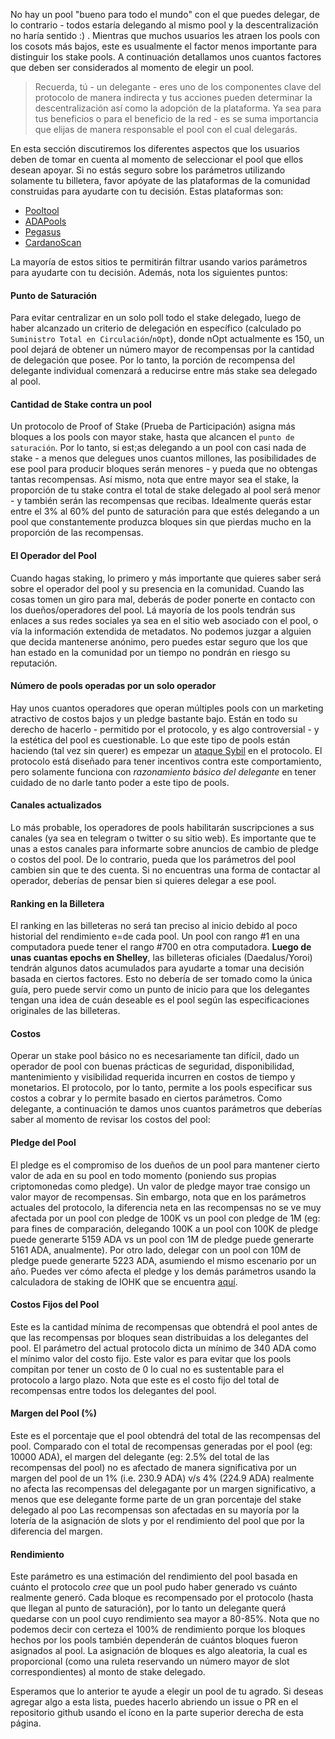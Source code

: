 
No hay un pool "bueno para todo el mundo" con el que puedes delegar, de lo contrario - todos estaría delegando al mismo pool y la descentralización no haría sentido :) . Mientras que muchos usuarios les atraen los pools con los cosots más bajos, este es usualmente el factor menos importante para distinguir los stake pools. A continuación detallamos unos cuantos factores que deben ser considerados al momento de elegir un pool.

> Recuerda, tú - un delegante - eres uno de los componentes clave del protocolo de manera indirecta y tus acciones pueden determinar la descentralización así como la adopción de la plataforma. Ya sea para tus beneficios o para el beneficio de la red - es se suma importancia que elijas de manera responsable el pool con el cual delegarás.

En esta sección discutiremos los diferentes aspectos que los usuarios deben de tomar en cuenta al momento de seleccionar el pool que ellos desean apoyar. Si no estás seguro sobre los parámetros utilizando solamente tu billetera, favor apóyate de las plataformas de la comunidad construidas para ayudarte con tu decisión. Estas plataformas son:
- [Pooltool](https://pooltool.io)
- [ADAPools](https://adapools.org)
- [Pegasus](https://pegasuspool.info/explorer)
- [CardanoScan](http://cardanoscan.io)

La mayoría de estos sitios te permitirán filtrar usando varios parámetros para ayudarte con tu decisión. Además, nota los siguientes puntos:

#### Punto de Saturación
  Para evitar centralizar en un solo poll todo el stake delegado, luego de haber alcanzado un criterio de delegación en específico (calculado po `Suministro Total en Circulación`/`nOpt`), donde nOpt actualmente es 150, un pool dejará de obtener un número mayor de recompensas por la cantidad de delegación que posee. Por lo tanto, la porción de recompensa del delegante individual comenzará a reducirse entre más stake sea delegado al pool.  
  
#### Cantidad de Stake contra un pool
  Un protocolo de Proof of Stake (Prueba de Participación) asigna más bloques a los pools con mayor stake, hasta que alcancen el `punto de saturación`. Por lo tanto, si est;as delegando a un pool con casi nada de stake - a menos que delegues unos cuantos millones, las posibilidades de ese pool para producir bloques serán menores - y pueda que no obtengas tantas recompensas. Así mismo, nota que entre mayor sea el stake, la proporción de tu stake contra el total de stake delegado al pool será menor - y también serán las recompensas que recibas. Idealmente querás estar entre el 3% al 60% del punto de saturación para que estés delegando a un pool que constantemente produzca bloques sin que pierdas mucho en la proporción de las recompensas.

#### El Operador del Pool  
  Cuando hagas staking, lo primero y más importante que quieres saber será sobre el operador del pool y su presencia en la comunidad. Cuando las cosas tomen un giro para mal, deberás de poder ponerte en contacto con los dueños/operadores del pool. Lá mayoría de los pools tendrán sus enlaces a sus redes sociales ya sea en el sitio web asociado con el pool, o vía la información extendida de metadatos. No podemos juzgar a alguien que decida mantenerse anónimo, pero puedes estar seguro que los que han estado en la comunidad por un tiempo no pondrán en riesgo su reputación.  

#### Número de pools operadas por un solo operador
  Hay unos cuantos operadores que operan múltiples pools con un marketing atractivo de costos bajos y un pledge bastante bajo. Están en todo su derecho de hacerlo - permitido por el protocolo, y es algo controversial - y la estética del pool es cuestionable. Lo que este tipo de pools están haciendo (tal vez sin querer) es empezar un [ataque Sybil](https://es.wikipedia.org/wiki/Ataque_Sybil) en el protocolo. El protocolo está diseñado para tener incentivos contra este comportamiento, pero solamente funciona con *razonamiento básico del delegante* en tener cuidado de no darle tanto poder a este tipo de pools.

#### Canales actualizados
  Lo más probable, los operadores de pools habilitarán suscripciones a sus canales (ya sea en telegram o twitter o su sitio web). Es importante que te unas a estos canales para informarte sobre anuncios de cambio de pledge o costos del pool. De lo contrario, pueda que los parámetros del pool cambien sin que te des cuenta. Si no encuentras una forma de contactar al operador, deberías de pensar bien si quieres delegar a ese pool.  

#### Ranking en la Billetera  
  El ranking en las billeteras no será tan preciso al inicio debido al poco historial del rendimiento e=de cada pool. Un pool con rango #1 en una computadora puede tener el rango #700 en otra computadora. **Luego de unas cuantas epochs en Shelley**, las billeteras oficiales (Daedalus/Yoroi) tendrán algunos datos acumulados para ayudarte a tomar una decisión basada en ciertos factores. Esto no debería de ser tomado como la única guía, pero puede servir como un punto de inicio para que los delegantes tengan una idea de cuán deseable es el pool según las especificaciones originales de las billeteras.  

#### Costos

  Operar un stake pool básico no es necesariamente tan difícil, dado un operador de pool con buenas prácticas de seguridad, disponibilidad, mantenimiento y visibilidad requerida incurren en costos de tiempo y monetarios. El protocolo, por lo tanto, permite a los pools especificar sus costos a cobrar y lo permite basado en ciertos parámetros. Como delegante, a continuación te damos unos cuantos parámetros que deberías saber al momento de revisar los costos del pool:

#### Pledge del Pool
  El pledge es el compromiso de los dueños de un pool para mantener cierto valor de ada en su pool en todo momento (poniendo sus propias criptomonedas como pledge). Un valor de pledge mayor trae consigo un valor mayor de recompensas. Sin embargo, nota que en los parámetros actuales del protocolo, la diferencia neta en las recompensas no se ve muy afectada por un pool con pledge de 100K vs un pool con pledge de 1M (eg: para fines de comparación, delegando 100K a un pool con 100K de pledge puede generarte 5159 ADA vs un pool con 1M de pledge puede generarte 5161 ADA, anualmente). Por otro lado, delegar con un pool con 10M de pledge puede generarte 5223 ADA, asumiendo el mismo escenario por un año. Puedes ver cómo afecta el pledge y los demás parámetros usando la calculadora de staking de IOHK que se encuentra [aquí](https://testnets.cardano.org/en/cardano/tools/staking-calculator/).

#### Costos Fijos del Pool
  Este es la cantidad mínima de recompensas que obtendrá el pool antes de que las recompensas por bloques sean distribuidas a los delegantes del pool. El parámetro del actual protocolo dicta un mínimo de 340 ADA como el mínimo valor del costo fijo. Este valor es para evitar que los pools compitan por tener un costo de 0 lo cual no es sustentable para el protocolo a largo plazo. Nota que este es el costo fijo del total de recompensas entre todos los delegantes del pool.
  
#### Margen del Pool (%)
  Este es el porcentaje  que el pool obtendrá del total de las recompensas del pool. Comparado con el total de recompensas generadas por el pool (eg: 10000 ADA), el margen del delegante (eg: 2.5% del total de las recompensas del pool) no es afectado de manera significativa por un margen del pool de un 1% (i.e. 230.9 ADA) v/s 4% (224.9 ADA) realmente no afecta las recompensas del delegagante por un margen significativo, a menos que ese delegante forme parte de un gran porcentaje del stake delegado al poo Las recompensas son afectadas en su mayoría por la lotería de la asignación de slots y por el rendimiento del pool que por la diferencia del margen.
  
#### Rendimiento  
  Este parámetro es una estimación del rendimiento del pool basada en cuánto el protocolo *cree* que un pool pudo haber generado vs cuánto realmente generó. Cada bloque es recompensado por el protocolo (hasta que llegan al punto de saturación), por lo tanto un delegante querá quedarse con un pool cuyo rendimiento sea mayor a 80-85%. Nota que no podemos decir con certeza el 100% de rendimiento porque los bloques hechos por los pools también dependerán de cuántos bloques fueron asignados al pool. La asignación de bloques es algo aleatoria, la cual es proporcional (como una ruleta reservando un número mayor de slot correspondientes) al monto de stake delegado.
  
Esperamos que lo anterior te ayude a elegir un pool de tu agrado. Si deseas agregar algo a esta lista, puedes hacerlo abriendo un issue o PR en el repositorio github usando el ícono en la parte superior derecha de esta página.
